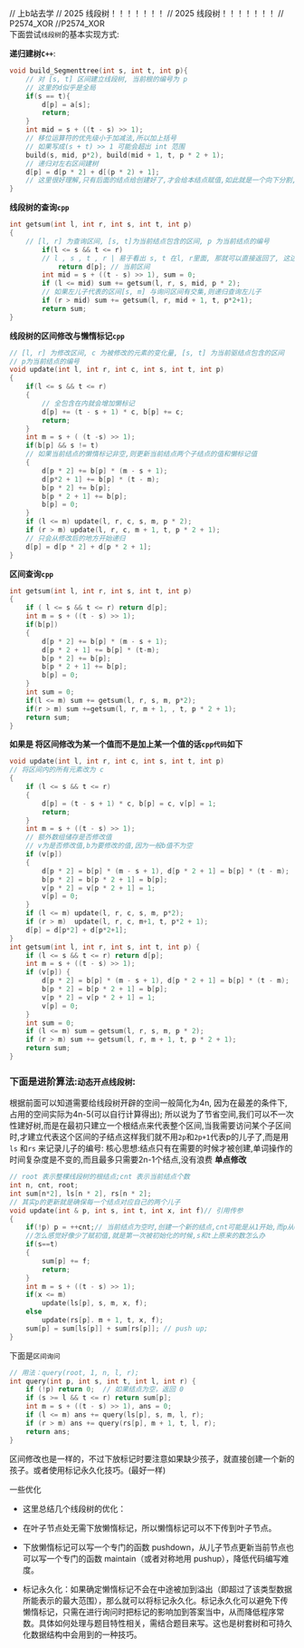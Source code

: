 // 上b站去学
// 2025 线段树！！！！！！！
// 2025 线段树！！！！！！！
// P2574_XOR
//P2574_XOR                    
下面尝试`线段树`的基本实现方式:

**递归建树`C++`**:
```cpp
void build_Segmenttree(int s, int t, int p){
    // 对 [s, t] 区间建立线段树, 当前根的编号为 p
    // 这里的d似乎是全局
    if(s == t){
        d[p] = a[s];
        return;
    }
    int mid = s + ((t - s) >> 1);
    // 移位运算符的优先级小于加减法,所以加上括号
    // 如果写成(s + t) >> 1 可能会超出 int 范围
    build(s, mid, p*2), build(mid + 1, t, p * 2 + 1);
    // 递归对左右区间建树
    d[p] = d[p * 2] + d[(p * 2) + 1];
    // 这里很好理解,只有后面的结点给创建好了,才会给本结点赋值,如此就是一个向下分割,向上更新的过程.
}
```       
**线段树的查询`cpp`**
```cpp
int getsum(int l, int r, int s, int t, int p)
{
    // [l, r] 为查询区间, [s, t]为当前结点包含的区间, p 为当前结点的编号
        if(l <= s && t <= r)
        // l , s , t , r | 易于看出 s, t 在l, r里面, 那就可以直接返回了, 这边算的是 加法, 其他树可以其他考虑,比如说求最大值和P2574就不一样;
            return d[p]; // 当前区间
        int mid = s + ((t - s) >> 1), sum = 0;
        if (l <= mid) sum += getsum(l, r, s, mid, p * 2);
        // 如果左儿子代表的区间[s, m] 与询问区间有交集,则递归查询左儿子
        if (r > mid) sum += getsum(l, r, mid + 1, t, p*2+1);
        return sum;
}
```

**线段树的区间修改与懒惰标记`cpp`**
```cpp
// [l, r] 为修改区间, c 为被修改的元素的变化量, [s, t] 为当前驱结点包含的区间
// p为当前结点的编号
void update(int l, int r, int c, int s, int t, int p)
{
    if(l <= s && t <= r)
    {
        // 全包含在内就会增加懒标记
        d[p] += (t - s + 1) * c, b[p] += c;
        return;
    }
    int m = s + ( (t -s) >> 1);
    if(b[p] && s != t)
    // 如果当前结点的懒惰标记非空,则更新当前结点两个子结点的值和懒标记值
    {
        d[p * 2] += b[p] * (m - s + 1);
        d[p*2 + 1] += b[p] * (t - m);
        b[p * 2] += b[p];
        b[p * 2 + 1] += b[p];
        b[p] = 0;
    }
    if (l <= m) update(l, r, c, s, m, p * 2);
    if (r > m) update(l, r, c, m + 1, t, p * 2 + 1);
    // 只会从修改后的地方开始递归
    d[p] = d[p * 2] + d[p * 2 + 1];
}
```

**区间查询`cpp`**
```cpp
int getsum(int l, int r, int s, int t, int p)
{
    if ( l <= s && t <= r) return d[p];
    int m = s + ((t - s) >> 1);
    if(b[p])
    {
        d[p * 2] += b[p] * (m - s + 1);
        d[p * 2 + 1] += b[p] * (t-m);
        b[p * 2] += b[p];
        b[p * 2 + 1] += b[p];
        b[p] = 0;
    }
    int sum = 0;
    if(l <= m) sum += getsum(l, r, s, m, p*2);
    if(r > m) sum +=getsum(l, r, m + 1, , t, p * 2 + 1);
    return sum;
}
```

**如果是
将区间修改为某一个值而不是加上某一个值的话`cpp代码`如下**
```cpp
void update(int l, int r, int c, int s, int t, int p)
// 将区间内的所有元素改为 c
{
    if (l <= s && t <= r)
    {
        d[p] = (t - s + 1) * c, b[p] = c, v[p] = 1;
        return;
    }
    int m = s + ((t - s) >> 1);
    // 额外数组储存是否修改值
    // v为是否修改值,b为要修改的值,因为一般b值不为空
    if (v[p]) 
    {
        d[p * 2] = b[p] * (m - s + 1), d[p * 2 + 1] = b[p] * (t - m);
        b[p * 2] = b[p * 2 + 1] = b[p];
        v[p * 2] = v[p * 2 + 1] = 1;
        v[p] = 0;
    }
    if (l <= m) update(l, r, c, s, m, p*2);
    if (r > m)  update(l, r, c, m+1, t, p*2 + 1);
    d[p] = d[p*2] + d[p*2+1];
}
int getsum(int l, int r, int s, int t, int p) {
    if (l <= s && t <= r) return d[p];
    int m = s + ((t - s) >> 1);
    if (v[p]) {
        d[p * 2] = b[p] * (m - s + 1), d[p * 2 + 1] = b[p] * (t - m);
        b[p * 2] = b[p * 2 + 1] = b[p];
        v[p * 2] = v[p * 2 + 1] = 1;
        v[p] = 0;
    }
    int sum = 0;
    if (l <= m) sum = getsum(l, r, s, m, p * 2);
    if (r > m) sum += getsum(l, r, m + 1, t, p * 2 + 1);
    return sum;
}
```

### 下面是进阶算法:`动态开点线段树`:
根据前面可以知道需要给线段树开辟的空间一般简化为4n,
因为在最差的条件下,占用的空间实际为4n-5(可以自行计算得出);
所以说为了节省空间,我们可以不一次性建好树,而是在最初只建立一个根结点来代表整个区间,当我需要访问某个子区间时,才建立代表这个区间的子结点这样我们就不用`2p`和`2p+1`代表p的儿子了,而是用`ls` 和`rs` 来记录儿子的编号:
核心思想:结点只有在需要的时候才被创建,单词操作的时间复杂度是不变的,而且最多只需要2n-1个结点,没有浪费
**单点修改**
```cpp
// root 表示整棵线段树的根结点;cnt 表示当前结点个数
int n, cnt, root;
int sum[n*2], ls[n * 2], rs[n * 2];
// 其实p的更新就是确保每一个结点对应自己的两个儿子
void update(int & p, int s, int t, int x, int f)// 引用传参
{
    if(!p) p = ++cnt;// 当前结点为空时,创建一个新的结点,cnt可能是从1开始,而p从0开始, 它的儿子会在后面的update被赋值
    //怎么感觉好像少了赋初值,就是第一次被初始化的时候,s和t上原来的数怎么办
    if(s==t)
    {
        sum[p] += f;
        return;
    }
    int m = s + ((t - s) >> 1);
    if(x <= m)
        update(ls[p], s, m, x, f);
    else
        update(rs[p]. m + 1, t, x, f);
    sum[p] = sum[ls[p]] + sum[rs[p]]; // push up;
}
```

下面是`区间询问`
```cpp
// 用法：query(root, 1, n, l, r);
int query(int p, int s, int t, int l, int r) {
    if (!p) return 0;  // 如果结点为空，返回 0
    if (s >= l && t <= r) return sum[p];
    int m = s + ((t - s) >> 1), ans = 0;
    if (l <= m) ans += query(ls[p], s, m, l, r);
    if (r > m) ans += query(rs[p], m + 1, t, l, r);
    return ans;
}
```
区间修改也是一样的，不过下放标记时要注意如果缺少孩子，就直接创建一个新的孩子。或者使用标记永久化技巧。(最好一样)

一些优化
- 这里总结几个线段树的优化：

- 在叶子节点处无需下放懒惰标记，所以懒惰标记可以不下传到叶子节点。

- 下放懒惰标记可以写一个专门的函数 pushdown，从儿子节点更新当前节点也可以写一个专门的函数 maintain（或者对称地用 pushup），降低代码编写难度。

- 标记永久化：如果确定懒惰标记不会在中途被加到溢出（即超过了该类型数据所能表示的最大范围），那么就可以将标记永久化。标记永久化可以避免下传懒惰标记，只需在进行询问时把标记的影响加到答案当中，从而降低程序常数。具体如何处理与题目特性相关，需结合题目来写。这也是树套树和可持久化数据结构中会用到的一种技巧。



